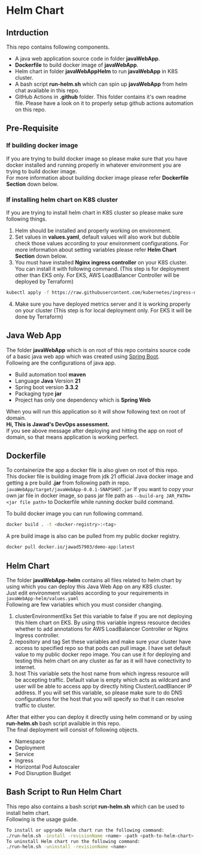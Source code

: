 # Helm Chart
## Intrduction
This repo contains following components.
- A java web application source code in folder **javaWebApp**.
- **Dockerfile** to build docker image of **javaWebApp**.
- Helm chart in folder **javaWebAppHelm** to run **javaWebApp** in K8S cluster.
- A bash script **run-helm.sh** which can spin up **javaWebApp** from helm chat available in this repo.
- GitHub Actions in **.github** folder. This folder contains it's own readme file. Please have a look on it to properly setup github actions automation on this repo.

## Pre-Requisite
### If building docker image
If you are trying to build docker image so please make sure that you have docker installed and running properly in whatever 
environment you are trying to build docker image.\
For more information about building docker image please refer **Dockerfile Section** down below.

### If installing helm chart on K8S cluster
If you are trying to install helm chart in K8S cluster so please make sure following things.
1) Helm should be installed and properly working on environment.
2) Set values in **values.yaml**, default values will also work but dubble check those values according to your environment configurations. For more information about setting variables please refer **Helm Chart Section** down below.
3) You must have installed **Nginx ingress controller** on your K8S cluster. You can install it with following command. (This step is for deployment other than EKS only. For EKS, AWS LoadBalancer Controller will be deployed by Terraform)
```sh
kubectl apply -f https://raw.githubusercontent.com/kubernetes/ingress-nginx/main/deploy/static/provider/cloud/deploy.yaml
```
4) Make sure you have deployed metrics server and it is working properly on your cluster (This step is for local deployment only. For EKS it will be done by Terraform)

## Java Web App

The folder **javaWebApp** which is on root of this repo contains source code of a basic java web app which was created using [Spring Boot](start.spring.io).\
Following are the configurations of java app.
- Build automation tool **maven**
- Language **Java** Version **21**
- Spring boot version **3.3.2**
- Packaging type **jar**
- Project has only one dependency which is **Spring Web**

When you will run this application so it will show following text on root of domain.\
**Hi, This is Jawad's DevOps assessment.**\
If you see above message after deploying and hitting the app on root of domain, so that means application is working perfect.

## Dockerfile

To containerize the app a docker file is also given on root of this repo.\
This docker file is building image from jdk 21 official Java docker image and getting a pre build **.jar** from following path in repo.\
```javaWebApp/target/javaWebApp-0.0.1-SNAPSHOT.jar```
If you want to copy your own jar file in docker image, so pass jar file path as ```--build-arg JAR_PATH=<jar file path>``` to Dockerfile while running docker build command.

To build docker image you can run following command.
```sh
docker build . -t <docker-registry>:<tag>
```

A pre build image is also can be pulled from my public docker registry.
```sh
docker pull docker.io/jawad57903/demo-app:latest
```

## Helm Chart

The folder **javaWebApp-helm** contains all files related to helm chart by using which you can deploy this Java Web App on any K8S cluster.\
Just edit environment variables according to your requirements in ```javaWebApp-helm/values.yaml```\
Following are few variables which you must consider changing.
1) clusterEnvironmentEks
Set this variable to false if you are not deploying this hlem chart on EKS. By using this variable ingress resource decides whether to add annotations for AWS LoadBalancer Controller or Nginx Ingress controller.
2) repository and tag
Set these variables and make sure your cluster have access to specified repo so that pods can pull image. I have set default value to my public docker repo image. You can use it for deploying and testing this helm chart on any cluster as far as it will have conectivity to internet.
3) host
This variable sets the host name from which ingress resource will be accepting traffic. Default value is empty which acts as wildcard and user will be able to access app by directly hiting Cluster/LoadBlancer IP address. If you will set this variable, so please make sure to do DNS configurations for the host that you will specify so that it can resolve traffic to cluster.

After that either you can deploy it directly using helm command or by using **run-helm.sh** bash script available in this repo.\
The final deployment will consist of following objects.
- Namespace
- Deployment
- Service
- Ingress
- Horizontal Pod Autoscaler
- Pod Disruption Budget

## Bash Script to Run Helm Chart

This repo also contains a bash script **run-helm.sh** which can be used to install helm chart.\
Following is the usage guide.
```sh
To install or upgrade Helm chart run the following command:
./run-helm.sh -install -revisionName <name> -path <path-to-helm-chart>
To uninstall Helm chart run the following command:
./run-helm.sh -uninstall -revisionName <name>
```